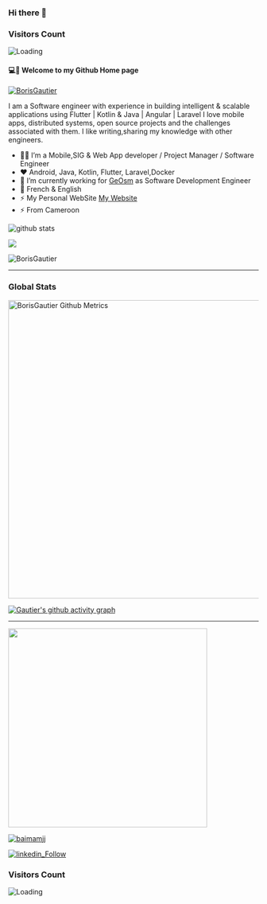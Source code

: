 ### Hi there 👋

### Visitors Count
<img align="left" src = "https://profile-counter.glitch.me/BorisGautier/count.svg" alt ="Loading">

<br />

#### 💻💫 Welcome to my Github Home page

<p align="left"> <a href="https://github.com/ryo-ma/github-profile-trophy"><img src="https://github-profile-trophy.vercel.app/?username=BorisGautier" alt="BorisGautier" /></a> </p>

I am a Software engineer with experience in building intelligent & scalable applications using Flutter | Kotlin & Java | Angular | Laravel
I love mobile apps, distributed systems, open source projects and the challenges associated with them.
I like writing,sharing my knowledge with other engineers.

- 👨‍💻 I’m a Mobile,SIG & Web App developer / Project Manager / Software Engineer
- ❤️ Android, Java, Kotlin, Flutter, Laravel,Docker
- 🔭 I’m currently working for [GeOsm](https://github.com/GeOsmFamily) as Software Development Engineer
- 💬 French & English
- ⚡ My Personal WebSite [My Website](https://me.tbg.cm/)
- ⚡ From Cameroon

![github stats](https://github-readme-stats.vercel.app/api?username=BorisGautier&show_icons=true)

<img src="https://github-readme-stats.vercel.app/api/top-langs/?username=BorisGautier"></img>

<p><img align="center" src="https://github-readme-streak-stats.herokuapp.com/?user=BorisGautier&theme=dark" alt="BorisGautier" /></p>

---

### Global Stats
<p>
    <img width="600"  
         src="https://metrics.lecoq.io/BorisGautier?id=BorisGautier" 
         alt="BorisGautier Github Metrics"
     />
</p>

[![Gautier's github activity graph](https://activity-graph.herokuapp.com/graph?username=BorisGautier&theme=xcode)](https://github.com/BorisGautier)

---

<img width="400" src="https://wakatime.com/share/@Boris_Gautier/860be91a-8c44-4bf0-b3f6-f6ee78cb2e38.svg"></img>


<p align="left"> <a href="https://twitter.com/Boris_Gauty" target="blank"><img src="https://img.shields.io/twitter/follow/Boris_Gauty?logo=twitter&style=for-the-badge" alt="baimamjj" /></a> </p>

[![linkedin_Follow](https://img.shields.io/badge/linkedin-Follow-blue)](https://www.linkedin.com/in/boris-gautier-tchoukouaha-420262143/)

### Visitors Count
<img align="left" src = "https://profile-counter.glitch.me/BorisGautier/count.svg" alt ="Loading">

<br />



